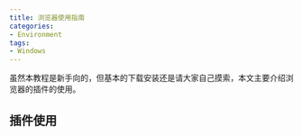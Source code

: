 ```yaml
---
title: 浏览器使用指南
categories:
- Environment
tags:
- Windows
---
```



虽然本教程是新手向的，但基本的下载安装还是请大家自己摸索，本文主要介绍浏览器的插件的使用。

<!-- 文章推荐：
[]() -->

## 插件使用